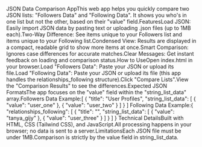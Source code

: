 JSON Data Comparison AppThis web app helps you quickly compare two JSON lists: "Followers Data" and "Following Data". It shows you who's in one list but not the other, based on their "value" field.FeaturesLoad JSON: Easily import JSON data by pasting text or uploading .json files (up to 1MB each).Two-Way Difference: See items unique to your Followers list and items unique to your Following list.Condensed View: Results are displayed in a compact, readable grid to show more items at once.Smart Comparison: Ignores case differences for accurate matches.Clear Messages: Get instant feedback on loading and comparison status.How to UseOpen index.html in your browser.Load "Followers Data": Paste your JSON or upload its file.Load "Following Data": Paste your JSON or upload its file (this app handles the relationships_following structure).Click "Compare Lists".View the "Comparison Results" to see the differences.Expected JSON FormatsThe app focuses on the "value" field within the "string_list_data" array.Followers Data Example:[
  {
    "title": "User Profiles",
    "string_list_data": [
      { "value": "user_one" },
      { "value": "user_two" }
    ]
  }
]
Following Data Example:{
  "relationships_following": [
    {
      "title": "",
      "string_list_data": [
        { "value": "tanya_gijy" },
        { "value": "user_three" }
      ]
    }
  ]
}
Technical DetailsBuilt with HTML, CSS (Tailwind CSS), and JavaScript.All processing happens in your browser; no data is sent to a server.LimitationsEach JSON file must be under 1MB.Comparison is strictly by the value field in string_list_data.